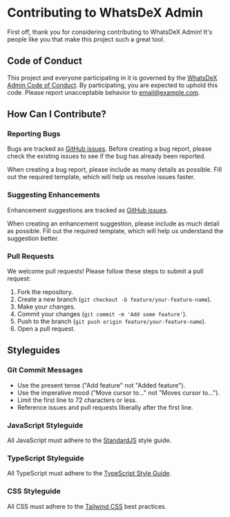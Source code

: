 # Contributing to WhatsDeX Admin

First off, thank you for considering contributing to WhatsDeX Admin! It's people like you that make this project such a great tool.

## Code of Conduct

This project and everyone participating in it is governed by the [WhatsDeX Admin Code of Conduct](CODE_OF_CONDUCT.md). By participating, you are expected to uphold this code. Please report unacceptable behavior to [email@example.com](mailto:email@example.com).

## How Can I Contribute?

### Reporting Bugs

Bugs are tracked as [GitHub issues](https://github.com/your-repo/issues). Before creating a bug report, please check the existing issues to see if the bug has already been reported.

When creating a bug report, please include as many details as possible. Fill out the required template, which will help us resolve issues faster.

### Suggesting Enhancements

Enhancement suggestions are tracked as [GitHub issues](https://github.com/your-repo/issues).

When creating an enhancement suggestion, please include as much detail as possible. Fill out the required template, which will help us understand the suggestion better.

### Pull Requests

We welcome pull requests! Please follow these steps to submit a pull request:

1.  Fork the repository.
2.  Create a new branch (`git checkout -b feature/your-feature-name`).
3.  Make your changes.
4.  Commit your changes (`git commit -m 'Add some feature'`).
5.  Push to the branch (`git push origin feature/your-feature-name`).
6.  Open a pull request.

## Styleguides

### Git Commit Messages

- Use the present tense ("Add feature" not "Added feature").
- Use the imperative mood ("Move cursor to..." not "Moves cursor to...").
- Limit the first line to 72 characters or less.
- Reference issues and pull requests liberally after the first line.

### JavaScript Styleguide

All JavaScript must adhere to the [StandardJS](https://standardjs.com/) style guide.

### TypeScript Styleguide

All TypeScript must adhere to the [TypeScript Style Guide](https://github.com/basarat/typescript-book/blob/master/docs/style-guide.md).

### CSS Styleguide

All CSS must adhere to the [Tailwind CSS](https://tailwindcss.com/docs) best practices.
